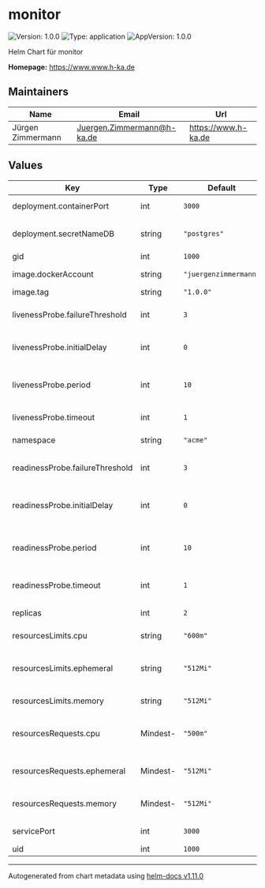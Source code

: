 # monitor

![Version: 1.0.0](https://img.shields.io/badge/Version-1.0.0-informational?style=flat-square) ![Type: application](https://img.shields.io/badge/Type-application-informational?style=flat-square) ![AppVersion: 1.0.0](https://img.shields.io/badge/AppVersion-1.0.0-informational?style=flat-square)

Helm Chart für monitor

**Homepage:** <https://www.www.h-ka.de>

## Maintainers

| Name | Email | Url |
| ---- | ------ | --- |
| Jürgen Zimmermann | <Juergen.Zimmermann@h-ka.de> | <https://www.h-ka.de> |

## Values

| Key | Type | Default | Description |
|-----|------|---------|-------------|
| deployment.containerPort | int | `3000` | Port innerhalb des Containers |
| deployment.secretNameDB | string | `"postgres"` | Name der Secret-Ressource beim DB-System |
| gid | int | `1000` | ID der Linux-Gruppe |
| image.dockerAccount | string | `"juergenzimmermann"` | Account bei https://hub.docker.com |
| image.tag | string | `"1.0.0"` | Image-Tag |
| livenessProbe.failureThreshold | int | `3` | Max. Anzahl an Fehlversuchen bei den Liveness-Proben |
| livenessProbe.initialDelay | int | `0` | Anzahl Sekunden, bis die Probe für Liveness abgesetzt wird |
| livenessProbe.period | int | `10` | periodischer Abstand zwischen den Liveness-Proben in Sekunden |
| livenessProbe.timeout | int | `1` | Timeout für Liveness-Probe in Sekunden |
| namespace | string | `"acme"` | Namespace für die Installation |
| readinessProbe.failureThreshold | int | `3` | Max. Anzahl an Fehlversuchen bei den Readiness-Proben |
| readinessProbe.initialDelay | int | `0` | Anzahl Sekunden, bis die Probe für Readiness abgesetzt wird |
| readinessProbe.period | int | `10` | periodischer Abstand zwischen den Readiness-Proben in Sekunden |
| readinessProbe.timeout | int | `1` | Timeout für Readiness-Probe in Sekunden |
| replicas | int | `2` | Anzahl Replica im Pod von Kubernetes |
| resourcesLimits.cpu | string | `"600m"` | Maximalanforderung an CPU-Ressourcen |
| resourcesLimits.ephemeral | string | `"512Mi"` | Maximalanforderung an flüchtigen Speicher für z.B. Caching und Logs |
| resourcesLimits.memory | string | `"512Mi"` | Maximalanforderung an Memory-Resourcen |
| resourcesRequests.cpu | Mindest- | `"500m"` | Anforderung an CPU-Ressourcen in _millicores_, z.B. `500m` oder `1` |
| resourcesRequests.ephemeral | Mindest- | `"512Mi"` | Anforderung an flüchtigen Speicher für z.B. Caching und Logs |
| resourcesRequests.memory | Mindest- | `"512Mi"` | Anforderung an Memory-Resourcen als _mebibyte_ Wert |
| servicePort | int | `3000` | Port des Kubernetes-Service |
| uid | int | `1000` | ID des Linux-Users |

----------------------------------------------
Autogenerated from chart metadata using [helm-docs v1.11.0](https://github.com/norwoodj/helm-docs/releases/v1.11.0)
